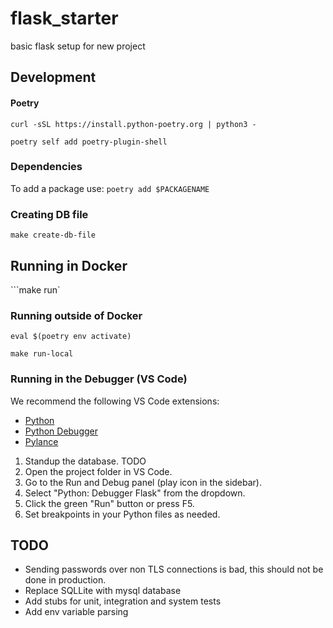 # flask_starter
basic flask setup for new project


## Development
#### Poetry
```curl -sSL https://install.python-poetry.org | python3 -```

```poetry self add poetry-plugin-shell```

### Dependencies
To add a package use:
```poetry add $PACKAGENAME```

### Creating DB file
```make create-db-file```

## Running in Docker
```make run`

### Running outside of Docker
```eval $(poetry env activate)```

```make run-local```

### Running in the Debugger (VS Code)

We recommend the following VS Code extensions:

- [Python](https://marketplace.visualstudio.com/items?itemName=ms-python.python)
- [Python Debugger](https://marketplace.visualstudio.com/items?itemName=ms-python.debugpy)
- [Pylance](https://marketplace.visualstudio.com/items?itemName=ms-python.vscode-pylance) 

1. Standup the database. TODO
2. Open the project folder in VS Code.
3. Go to the Run and Debug panel (play icon in the sidebar).
4. Select "Python: Debugger Flask" from the dropdown.
5. Click the green "Run" button or press F5.
6. Set breakpoints in your Python files as needed.

## TODO
- Sending passwords over non TLS connections is bad, this should not be done in
production.
- Replace SQLLite with mysql database
- Add stubs for unit, integration and system tests
- Add env variable parsing